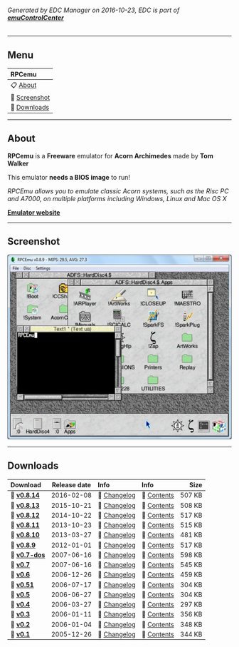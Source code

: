 ###### Generated by EDC Manager on 2016-10-23, EDC is part of [**emuControlCenter**](https://github.com/PhoenixInteractiveNL/emuControlCenter/wiki)
***
## Menu
| **RPCemu** |
|:---------|
| :clipboard: [About](#about) |
| :sunrise: [Screenshot](#screenshot) |
| :floppy_disk: [Downloads](#downloads) |
***
## About
**RPCemu** is a **Freeware** emulator for **Acorn Archimedes** made by **Tom Walker**

This emulator **needs a BIOS image** to run!

_RPCEmu allows you to emulate classic Acorn systems, such as the Risc PC and A7000, on multiple platforms including Windows, Linux and Mac OS X_

[**Emulator website**](http://www.marutan.net/rpcemu/)
***
## Screenshot
![](https://raw.githubusercontent.com/PhoenixInteractiveNL/edc-masterhook/master/downloadhooks/rpcemu/rpcemu_screen.jpg)
***
## Downloads
| Download | Release date  | Info       | Info       | Size       |
|:---------|:-------------:|:-----------|:-----------|-----------:|
| :floppy_disk: [**v0.8.14**](https://github.com/PhoenixInteractiveNL/edc-repo0001/raw/master/rpcemu/0.8.14.7z) | 2016-02-08 | :page_facing_up: [Changelog](https://github.com/PhoenixInteractiveNL/edc-repo0001/blob/master/rpcemu/0.8.14_changelog.txt) | :mag_right: [Contents](https://github.com/PhoenixInteractiveNL/edc-repo0001/blob/master/rpcemu/0.8.14_contents.txt) | 507 KB |
| :floppy_disk: [**v0.8.13**](https://github.com/PhoenixInteractiveNL/edc-repo0001/raw/master/rpcemu/0.8.13.7z) | 2015-10-21 | :page_facing_up: [Changelog](https://github.com/PhoenixInteractiveNL/edc-repo0001/blob/master/rpcemu/0.8.13_changelog.txt) | :mag_right: [Contents](https://github.com/PhoenixInteractiveNL/edc-repo0001/blob/master/rpcemu/0.8.13_contents.txt) | 508 KB |
| :floppy_disk: [**v0.8.12**](https://github.com/PhoenixInteractiveNL/edc-repo0001/raw/master/rpcemu/0.8.12.7z) | 2014-10-22 | :page_facing_up: [Changelog](https://github.com/PhoenixInteractiveNL/edc-repo0001/blob/master/rpcemu/0.8.12_changelog.txt) | :mag_right: [Contents](https://github.com/PhoenixInteractiveNL/edc-repo0001/blob/master/rpcemu/0.8.12_contents.txt) | 517 KB |
| :floppy_disk: [**v0.8.11**](https://github.com/PhoenixInteractiveNL/edc-repo0001/raw/master/rpcemu/0.8.11.7z) | 2013-10-23 | :page_facing_up: [Changelog](https://github.com/PhoenixInteractiveNL/edc-repo0001/blob/master/rpcemu/0.8.11_changelog.txt) | :mag_right: [Contents](https://github.com/PhoenixInteractiveNL/edc-repo0001/blob/master/rpcemu/0.8.11_contents.txt) | 515 KB |
| :floppy_disk: [**v0.8.10**](https://github.com/PhoenixInteractiveNL/edc-repo0001/raw/master/rpcemu/0.8.10.7z) | 2013-03-27 | :page_facing_up: [Changelog](https://github.com/PhoenixInteractiveNL/edc-repo0001/blob/master/rpcemu/0.8.10_changelog.txt) | :mag_right: [Contents](https://github.com/PhoenixInteractiveNL/edc-repo0001/blob/master/rpcemu/0.8.10_contents.txt) | 481 KB |
| :floppy_disk: [**v0.8.9**](https://github.com/PhoenixInteractiveNL/edc-repo0001/raw/master/rpcemu/0.8.9.7z) | 2012-01-01 | :page_facing_up: [Changelog](https://github.com/PhoenixInteractiveNL/edc-repo0001/blob/master/rpcemu/0.8.9_changelog.txt) | :mag_right: [Contents](https://github.com/PhoenixInteractiveNL/edc-repo0001/blob/master/rpcemu/0.8.9_contents.txt) | 517 KB |
| :floppy_disk: [**v0.7-dos**](https://github.com/PhoenixInteractiveNL/edc-repo0001/raw/master/rpcemu/0.7-dos.7z) | 2007-06-16 | :page_facing_up: [Changelog](https://github.com/PhoenixInteractiveNL/edc-repo0001/blob/master/rpcemu/0.7-dos_changelog.txt) | :mag_right: [Contents](https://github.com/PhoenixInteractiveNL/edc-repo0001/blob/master/rpcemu/0.7-dos_contents.txt) | 598 KB |
| :floppy_disk: [**v0.7**](https://github.com/PhoenixInteractiveNL/edc-repo0001/raw/master/rpcemu/0.7.7z) | 2007-06-16 | :page_facing_up: [Changelog](https://github.com/PhoenixInteractiveNL/edc-repo0001/blob/master/rpcemu/0.7_changelog.txt) | :mag_right: [Contents](https://github.com/PhoenixInteractiveNL/edc-repo0001/blob/master/rpcemu/0.7_contents.txt) | 545 KB |
| :floppy_disk: [**v0.6**](https://github.com/PhoenixInteractiveNL/edc-repo0001/raw/master/rpcemu/0.6.7z) | 2006-12-26 | :page_facing_up: [Changelog](https://github.com/PhoenixInteractiveNL/edc-repo0001/blob/master/rpcemu/0.6_changelog.txt) | :mag_right: [Contents](https://github.com/PhoenixInteractiveNL/edc-repo0001/blob/master/rpcemu/0.6_contents.txt) | 459 KB |
| :floppy_disk: [**v0.51**](https://github.com/PhoenixInteractiveNL/edc-repo0001/raw/master/rpcemu/0.51.7z) | 2006-07-17 | :page_facing_up: [Changelog](https://github.com/PhoenixInteractiveNL/edc-repo0001/blob/master/rpcemu/0.51_changelog.txt) | :mag_right: [Contents](https://github.com/PhoenixInteractiveNL/edc-repo0001/blob/master/rpcemu/0.51_contents.txt) | 304 KB |
| :floppy_disk: [**v0.5**](https://github.com/PhoenixInteractiveNL/edc-repo0001/raw/master/rpcemu/0.5.7z) | 2006-06-27 | :page_facing_up: [Changelog](https://github.com/PhoenixInteractiveNL/edc-repo0001/blob/master/rpcemu/0.5_changelog.txt) | :mag_right: [Contents](https://github.com/PhoenixInteractiveNL/edc-repo0001/blob/master/rpcemu/0.5_contents.txt) | 304 KB |
| :floppy_disk: [**v0.4**](https://github.com/PhoenixInteractiveNL/edc-repo0001/raw/master/rpcemu/0.4.7z) | 2006-03-27 | :page_facing_up: [Changelog](https://github.com/PhoenixInteractiveNL/edc-repo0001/blob/master/rpcemu/0.4_changelog.txt) | :mag_right: [Contents](https://github.com/PhoenixInteractiveNL/edc-repo0001/blob/master/rpcemu/0.4_contents.txt) | 297 KB |
| :floppy_disk: [**v0.3**](https://github.com/PhoenixInteractiveNL/edc-repo0001/raw/master/rpcemu/0.3.7z) | 2006-01-11 | :page_facing_up: [Changelog](https://github.com/PhoenixInteractiveNL/edc-repo0001/blob/master/rpcemu/0.3_changelog.txt) | :mag_right: [Contents](https://github.com/PhoenixInteractiveNL/edc-repo0001/blob/master/rpcemu/0.3_contents.txt) | 356 KB |
| :floppy_disk: [**v0.2**](https://github.com/PhoenixInteractiveNL/edc-repo0001/raw/master/rpcemu/0.2.7z) | 2006-01-04 | :page_facing_up: [Changelog](https://github.com/PhoenixInteractiveNL/edc-repo0001/blob/master/rpcemu/0.2_changelog.txt) | :mag_right: [Contents](https://github.com/PhoenixInteractiveNL/edc-repo0001/blob/master/rpcemu/0.2_contents.txt) | 348 KB |
| :floppy_disk: [**v0.1**](https://github.com/PhoenixInteractiveNL/edc-repo0001/raw/master/rpcemu/0.1.7z) | 2005-12-26 | :page_facing_up: [Changelog](https://github.com/PhoenixInteractiveNL/edc-repo0001/blob/master/rpcemu/0.1_changelog.txt) | :mag_right: [Contents](https://github.com/PhoenixInteractiveNL/edc-repo0001/blob/master/rpcemu/0.1_contents.txt) | 344 KB |

